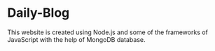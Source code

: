 # Daily-Blog
This website is created using Node.js and some of the frameworks of JavaScript with the help of MongoDB database.
